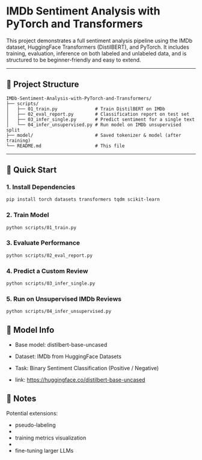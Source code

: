 # IMDb Sentiment Analysis with PyTorch and Transformers

This project demonstrates a full sentiment analysis pipeline using the IMDb dataset, HuggingFace Transformers (DistilBERT), and PyTorch. It includes training, evaluation, inference on both labeled and unlabeled data, and is structured to be beginner-friendly and easy to extend.

---

## 📂 Project Structure
```text
IMDb-Sentiment-Analysis-with-PyTorch-and-Transformers/
├── scripts/
│   ├── 01_train.py              # Train DistilBERT on IMDb
│   ├── 02_eval_report.py        # Classification report on test set
│   ├── 03_infer_single.py       # Predict sentiment for a single text
│   └── 04_infer_unsupervised.py # Run model on IMDb unsupervised split
├── model/                       # Saved tokenizer & model (after training)
└── README.md                    # This file
```
---

## 🚀 Quick Start

### 1. Install Dependencies
```bash
pip install torch datasets transformers tqdm scikit-learn
```
### 2. Train Model
```bash
python scripts/01_train.py
```
### 3. Evaluate Performance
```bash
python scripts/02_eval_report.py
```
### 4. Predict a Custom Review
```bash
python scripts/03_infer_single.py
```
### 5. Run on Unsupervised IMDb Reviews
```bash
python scripts/04_infer_unsupervised.py
```

## 🧪 Model Info
  - Base model: distilbert-base-uncased

  - Dataset: IMDb from HuggingFace Datasets

  - Task: Binary Sentiment Classification (Positive / Negative)

  - link: https://huggingface.co/distilbert-base-uncased

## 📌 Notes
Potential extensions:
  - pseudo-labeling
  - 
  - training metrics visualization
  - 
  - fine-tuning larger LLMs

